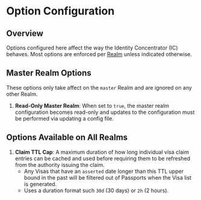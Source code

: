 # Option Configuration

## Overview

Options configured here affect the way the Identity Concentrator (IC) behaves.
Most options are enforced per [Realm](../../shared/admin/concepts.md#realms)
unless indicated otherwise.

## Master Realm Options

These options only take affect on the `master` Realm and are ignored on any
other Realm.

1. **Read-Only Master Realm**: When set to `true`, the master realm
   configuration becomes read-only and updates to the configuration must be
   performed via updating a config file.

## Options Available on All Realms

1. **Claim TTL Cap**: A maximum duration of how long individual visa claim
   entries can be cached and used before requiring them to be refreshed from the
   authority issuing the claim.
   *  Any Visas that have an `asserted` date longer than this TTL upper bound
      in the past will be filtered out of Passports when the Visa list is
      generated.
   *  Uses a duration format such `30d` (30 days) or `2h` (2 hours).
